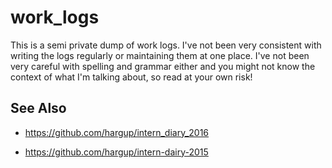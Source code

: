 work_logs
=========

This is a semi private dump of work logs. I've not been very consistent with
writing the logs regularly or maintaining them at one place. I've not been very
careful with spelling and grammar either and you might not know the context of
what I'm talking about, so read at your own risk!

## See Also

* https://github.com/hargup/intern_diary_2016

* https://github.com/hargup/intern-dairy-2015
